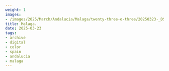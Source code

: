 ```yaml
---
weight: 1
images:
- /images/2025/March/Andalucia/Malaga/twenty-three-o-three/20250323-_DSC9287.jpg
title: Malaga.
date: 2025-03-23
tags:
- archive
- digital
- color
- spain
- andalucia
- malaga
---
```


